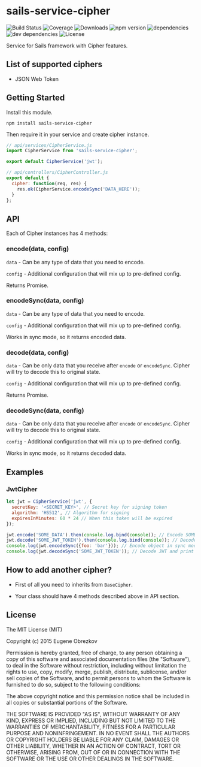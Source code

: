 # sails-service-cipher

![Build Status](https://img.shields.io/travis/ghaiklor/sails-service-cipher.svg) ![Coverage](https://img.shields.io/coveralls/ghaiklor/sails-service-cipher.svg) ![Downloads](https://img.shields.io/npm/dm/sails-service-cipher.svg) ![npm version](https://img.shields.io/npm/v/sails-service-cipher.svg) ![dependencies](https://img.shields.io/david/ghaiklor/sails-service-cipher.svg) ![dev dependencies](https://img.shields.io/david/dev/ghaiklor/sails-service-cipher.svg) ![License](https://img.shields.io/npm/l/sails-service-cipher.svg)

Service for Sails framework with Cipher features.

## List of supported ciphers

- JSON Web Token

## Getting Started

Install this module.

```shell
npm install sails-service-cipher
```

Then require it in your service and create cipher instance.

```javascript
// api/services/CipherService.js
import CipherService from 'sails-service-cipher';

export default CipherService('jwt');

// api/controllers/CipherController.js
export default {
  cipher: function(req, res) {
    res.ok(CipherService.encodeSync('DATA_HERE'));
  }
};
```

## API

Each of Cipher instances has 4 methods:

### encode(data, config)

`data` - Can be any type of data that you need to encode.

`config` - Additional configuration that will mix up to pre-defined config.

Returns Promise.

### encodeSync(data, config)

`data` - Can be any type of data that you need to encode.

`config` - Additional configuration that will mix up to pre-defined config.

Works in sync mode, so it returns encoded data.

### decode(data, config)

`data` - Can be only data that you receive after `encode` or `encodeSync`. Cipher will try to decode this to original state.

`config` - Additional configuration that will mix up to pre-defined config.

Returns Promise.

### decodeSync(data, config)

`data` - Can be only data that you receive after `encode` or `encodeSync`. Cipher will try to decode this to original state.

`config` - Additional configuration that will mix up to pre-defined config.

Works in sync mode, so it returns decoded data.

## Examples

### JwtCipher

```javascript
let jwt = CipherService('jwt', {
  secretKey: '<SECRET_KEY>', // Secret key for signing token
  algorithm: 'HS512', // Algorithm for signing
  expiresInMinutes: 60 * 24 // When this token will be expired
});

jwt.encode('SOME_DATA').then(console.log.bind(console)); // Encode SOME_DATA and print to console
jwt.decode('SOME_JWT_TOKEN').then(console.log.bind(console)); // Decode some token and print to console
console.log(jwt.encodeSync({foo: 'bar'})); // Encode object in sync mode and print to console JWT
console.log(jwt.decodeSync('SOME_JWT_TOKEN')); // Decode JWT and print to console result
```

## How to add another cipher?

- First of all you need to inherits from `BaseCipher`.

- Your class should have 4 methods described above in API section.

## License

The MIT License (MIT)

Copyright (c) 2015 Eugene Obrezkov

Permission is hereby granted, free of charge, to any person obtaining a copy
of this software and associated documentation files (the "Software"), to deal
in the Software without restriction, including without limitation the rights
to use, copy, modify, merge, publish, distribute, sublicense, and/or sell
copies of the Software, and to permit persons to whom the Software is
furnished to do so, subject to the following conditions:

The above copyright notice and this permission notice shall be included in all
copies or substantial portions of the Software.

THE SOFTWARE IS PROVIDED "AS IS", WITHOUT WARRANTY OF ANY KIND, EXPRESS OR
IMPLIED, INCLUDING BUT NOT LIMITED TO THE WARRANTIES OF MERCHANTABILITY,
FITNESS FOR A PARTICULAR PURPOSE AND NONINFRINGEMENT. IN NO EVENT SHALL THE
AUTHORS OR COPYRIGHT HOLDERS BE LIABLE FOR ANY CLAIM, DAMAGES OR OTHER
LIABILITY, WHETHER IN AN ACTION OF CONTRACT, TORT OR OTHERWISE, ARISING FROM,
OUT OF OR IN CONNECTION WITH THE SOFTWARE OR THE USE OR OTHER DEALINGS IN THE
SOFTWARE.
